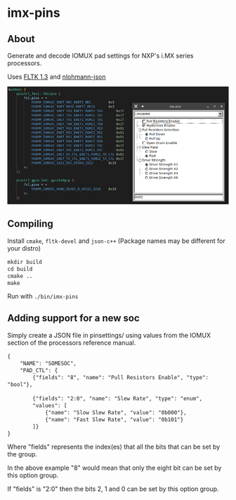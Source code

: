 # imx-pins

## About

Generate and decode IOMUX pad settings for NXP's i.MX series processors.

Uses [FLTK 1.3](https://www.fltk.org/) and [nlohmann-json](https://json.nlohmann.me/)

![](usage.png)

## Compiling

Install `cmake`, `fltk-devel` and `json-c++` (Package names may be different for your distro)

```
mkdir build
cd build
cmake ..
make
```

Run with `./bin/imx-pins`

## Adding support for a new soc

Simply create a JSON file in pinsettings/ using values from the IOMUX section of the processors reference manual.

```
{
    "NAME": "SOMESOC",
    "PAD_CTL": {
        {"fields": "8", "name": "Pull Resistors Enable", "type": "bool"},

        {"fields": "2:0", "name": "Slew Rate", "type": "enum",
        "values": [
            {"name": "Slow Slew Rate", "value": "0b000"},
            {"name": "Fast Slew Rate", "value": "0b101"}
        ]}
}
```

Where "fields" represents the index(es) that all the bits that can be set by the group.

In the above example "8" would mean that only the eight bit can be set by this option group.

If "fields" is "2:0" then the bits 2, 1 and 0 can be set by this option group.
